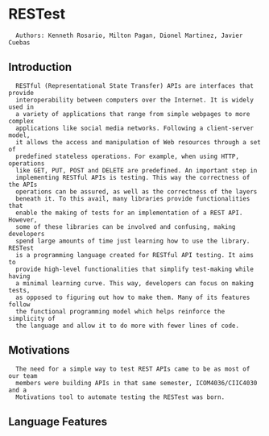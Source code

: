 # RESTest

      Authors: Kenneth Rosario, Milton Pagan, Dionel Martinez, Javier Cuebas

## Introduction

      RESTful (Representational State Transfer) APIs are interfaces that provide
      interoperability between computers over the Internet. It is widely used in
      a variety of applications that range from simple webpages to more complex
      applications like social media networks. Following a client-server model,
      it allows the access and manipulation of Web resources through a set of
      predefined stateless operations. For example, when using HTTP, operations
      like GET, PUT, POST and DELETE are predefined. An important step in
      implementing RESTful APIs is testing. This way the correctness of the APIs
      operations can be assured, as well as the correctness of the layers
      beneath it. To this avail, many libraries provide functionalities that
      enable the making of tests for an implementation of a REST API. However,
      some of these libraries can be involved and confusing, making developers
      spend large amounts of time just learning how to use the library. RESTest
      is a programming language created for RESTful API testing. It aims to
      provide high-level functionalities that simplify test-making while having
      a minimal learning curve. This way, developers can focus on making tests,
      as opposed to figuring out how to make them. Many of its features follow
      the functional programming model which helps reinforce the simplicity of
      the language and allow it to do more with fewer lines of code.

## Motivations

      The need for a simple way to test REST APIs came to be as most of our team
      members were building APIs in that same semester, ICOM4036/CIIC4030 and a
      Motivations tool to automate testing the RESTest was born.

## Language Features
